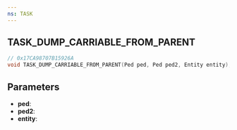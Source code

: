 ```yaml
---
ns: TASK
---
```

## TASK_DUMP_CARRIABLE_FROM_PARENT

```c
// 0x17CA98707B15926A
void TASK_DUMP_CARRIABLE_FROM_PARENT(Ped ped, Ped ped2, Entity entity);
```

## Parameters
* **ped**:
* **ped2**:
* **entity**:
